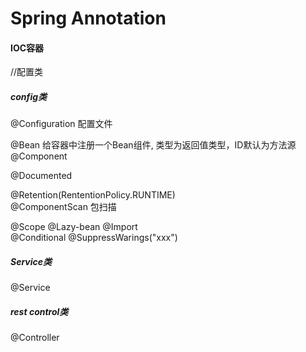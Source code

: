 # Spring Annotation

#### IOC容器

//配置类

##### config类

@Configuration  配置文件

@Bean  给容器中注册一个Bean组件, 类型为返回值类型，ID默认为方法源
@Component

@Documented

@Retention(RententionPolicy.RUNTIME)   
@ComponentScan  包扫描


   
@Scope
@Lazy-bean
@Import    
@Conditional
@SuppressWarings("xxx")   

##### Service类

@Service

##### rest control类

@Controller